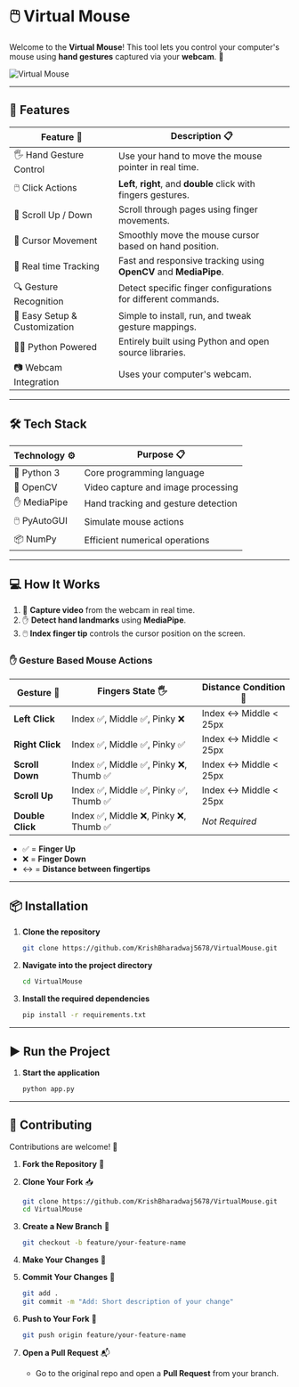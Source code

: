 # 🖱️ Virtual Mouse

Welcome to the **Virtual Mouse**! This tool lets you control your computer's mouse using **hand gestures**  captured via your **webcam**. 🎥

![Virtual Mouse](https://github.com/KrishBharadwaj5678/VirtualMouse/raw/main/VirtualMouseDemo.gif)

---

## 🚀 Features

| Feature 🧩                    | Description 📋                                                                       |
| ----------------------------- | ------------------------------------------------------------------------------------ |
| 🖐️ Hand Gesture Control      | Use your hand to move the mouse pointer in real time.                                 |
| 🖱️ Click Actions             | **Left**, **right**, and **double** click with fingers gestures.                      |
| 🧭 Scroll Up / Down           | Scroll through pages using finger movements.                                         |
| 🎯 Cursor Movement            | Smoothly move the mouse cursor based on hand position.                               |
| 🔄 Real time Tracking         | Fast and responsive tracking using **OpenCV** and **MediaPipe**.                     |
| 🔍 Gesture Recognition        | Detect specific finger configurations for different commands.                        |
| 🧰 Easy Setup & Customization | Simple to install, run, and tweak gesture mappings.                                  |
| 🧑‍💻 Python Powered             | Entirely built using Python and open source libraries.                               |
| 📷 Webcam Integration         | Uses your computer's webcam.                                                          |

---

## 🛠️ Tech Stack

| Technology ⚙️ | Purpose 📋                          |
| ------------- | ----------------------------------- |
| 🐍 Python 3   | Core programming language           |
| 🎥 OpenCV     | Video capture and image processing  |
| ✋ MediaPipe   | Hand tracking and gesture detection |
| 🖱️ PyAutoGUI | Simulate mouse actions              |
| 📦 NumPy      | Efficient numerical operations      |

---

## 💻 How It Works

1. 🎥 **Capture video** from the webcam in real time.
2. ✋ **Detect hand landmarks** using **MediaPipe**.
3. 🖱️ **Index finger tip** controls the cursor position on the screen.

### ✋ Gesture Based Mouse Actions

| Gesture 👋              | Fingers State 🖐️                   | Distance Condition 📏  | 
| ----------------------- | ----------------------------------- | ---------------------- |
| **Left Click**          | Index ✅, Middle ✅, Pinky ❌          | Index ↔️ Middle < 25px |
| **Right Click**         | Index ✅, Middle ✅, Pinky ✅          | Index ↔️ Middle < 25px |
| **Scroll Down**         | Index ✅, Middle ✅, Pinky ❌, Thumb ✅ | Index ↔️ Middle < 25px |
| **Scroll Up**           | Index ✅, Middle ✅, Pinky ✅, Thumb ✅ | Index ↔️ Middle < 25px |
| **Double Click**        | Index ✅, Middle ❌, Pinky ❌, Thumb ✅ | _Not Required_ |

* ✅ = **Finger Up**
* ❌ = **Finger Down**
* ↔️ = **Distance between fingertips**

---

## 📦 Installation

1. **Clone the repository**

   ```bash
   git clone https://github.com/KrishBharadwaj5678/VirtualMouse.git
   ```

2. **Navigate into the project directory**

   ```bash
   cd VirtualMouse
   ```

3. **Install the required dependencies**

   ```bash
   pip install -r requirements.txt
   ```
---

## ▶️ Run the Project

1. **Start the application**

   ```bash
   python app.py
   ```
---

## 🤝 Contributing

Contributions are welcome! 🙌 

1. **Fork the Repository** 🍴

2. **Clone Your Fork** 📥

   ```bash
   git clone https://github.com/KrishBharadwaj5678/VirtualMouse.git
   cd VirtualMouse
   ```

3. **Create a New Branch** 🌿

   ```bash
   git checkout -b feature/your-feature-name
   ```

4. **Make Your Changes** 🧠

5. **Commit Your Changes** 💾

   ```bash
   git add .
   git commit -m "Add: Short description of your change"
   ```

6. **Push to Your Fork** 🚀

   ```bash
   git push origin feature/your-feature-name
   ```

7. **Open a Pull Request** 📬
     - Go to the original repo and open a **Pull Request** from your branch.
